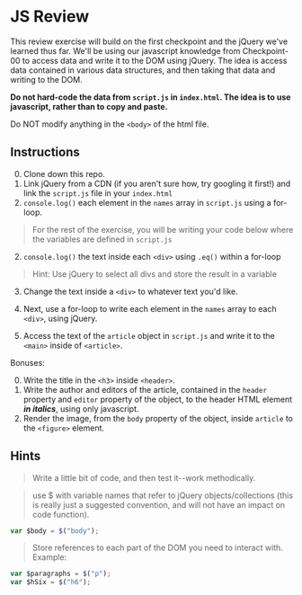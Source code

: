# JS Review

This review exercise will build on the first checkpoint and the jQuery we've learned thus far. We'll be using our javascript knowledge from Checkpoint-00 to access data and write it to the DOM using jQuery. The idea is access data contained in various data structures, and then taking that data and writing to the DOM.

**Do not hard-code the data from `script.js` in `index.html`. The idea is to use javascript, rather than to copy and paste.**

Do NOT modify anything in the `<body>` of the html file.


## Instructions

0. Clone down this repo.
0. Link jQuery from a CDN (if you aren't sure how, try googling it first!) and link the `script.js` file in your `index.html`
1. `console.log()` each element in the `names` array in `script.js` using a for-loop.
> For the rest of the exercise, you will be writing your code below where the variables are defined in `script.js
`
2. `console.log()` the text inside each `<div>` using `.eq()` within a for-loop
  > Hint: Use jQuery to select all divs and store the result in a variable

3. Change the text inside a `<div>` to whatever text you'd like.

4. Next, use a for-loop to write each element in the `names` array to each `<div>`, using jQuery.
6. Access the text of the `article` object in `script.js` and write it to the `<main>` inside of `<article>`.

Bonuses:

0. Write the title in the `<h3>` inside `<header>`.
1. Write the author and editors of the article, contained in the `header` property and `editor` property of the object, to the header HTML element ***in italics***, using only javascript.
2. Render the image, from the `body` property of the object, inside `article` to the `<figure>` element.

## Hints

> Write a little bit of code, and then test it--work methodically.

> use $ with variable names that refer to jQuery objects/collections (this is really just a suggested convention, and will not have an impact on code function).
```js
var $body = $("body");
```

>  Store references to each part of the DOM you need to interact with. Example:
```js
var $paragraphs = $("p");
var $hSix = $("h6");   
```
